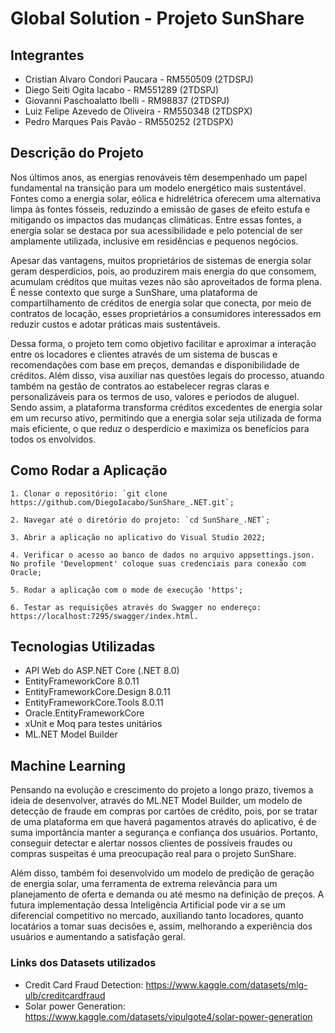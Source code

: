 # Global Solution - Projeto SunShare

## Integrantes
- Cristian Alvaro Condori Paucara - RM550509 (2TDSPJ)
- Diego Seiti Ogita Iacabo - RM551289 (2TDSPJ)
- Giovanni Paschoalatto Ibelli - RM98837 (2TDSPJ)
- Luiz Felipe Azevedo de Oliveira - RM550348 (2TDSPX)
- Pedro Marques Pais Pavão - RM550252 (2TDSPX)

## Descrição do Projeto
Nos últimos anos, as energias renováveis têm desempenhado um papel fundamental na transição para um modelo energético mais sustentável. Fontes como a energia solar, eólica e hidrelétrica oferecem uma alternativa limpa às fontes fósseis, reduzindo a emissão de gases de efeito estufa e mitigando os impactos das mudanças climáticas. Entre essas fontes, a energia solar se destaca por sua acessibilidade e pelo potencial de ser amplamente utilizada, inclusive em residências e pequenos negócios.

Apesar das vantagens, muitos proprietários de sistemas de energia solar geram desperdícios, pois, ao produzirem mais energia do que consomem, acumulam créditos que muitas vezes não são aproveitados de forma plena. É nesse contexto que surge a SunShare, uma plataforma de compartilhamento de créditos de energia solar que conecta, por meio de contratos de locação, esses proprietários a consumidores interessados em reduzir custos e adotar práticas mais sustentáveis. 

Dessa forma, o projeto tem como objetivo facilitar e aproximar a interação entre os locadores e clientes através de um sistema de buscas e recomendações com base em preços, demandas e disponibilidade de créditos. Além disso, visa auxiliar nas questões legais do processo, atuando também na gestão de contratos ao estabelecer regras claras e personalizáveis para os termos de uso, valores e períodos de aluguel. Sendo assim, a plataforma transforma créditos excedentes de energia solar em um recurso ativo, permitindo que a energia solar seja utilizada de forma mais eficiente, o que reduz o desperdício e maximiza os benefícios para todos os envolvidos.

## Como Rodar a Aplicação
    1. Clonar o repositório: `git clone https://github.com/DiegoIacabo/SunShare_.NET.git`;
    
    2. Navegar até o diretório do projeto: `cd SunShare_.NET`;

    3. Abrir a aplicação no aplicativo do Visual Studio 2022;

    4. Verificar o acesso ao banco de dados no arquivo appsettings.json. No profile 'Development' coloque suas credenciais para conexão com Oracle;

    5. Rodar a aplicação com o mode de execução 'https';

    6. Testar as requisições através do Swagger no endereço: https://localhost:7295/swagger/index.html.

## Tecnologias Utilizadas
- API Web do ASP.NET Core (.NET 8.0)
- EntityFrameworkCore 8.0.11
- EntityFrameworkCore.Design 8.0.11
- EntityFrameworkCore.Tools 8.0.11
- Oracle.EntityFrameworkCore 
- xUnit e Moq para testes unitários
- ML.NET Model Builder

## Machine Learning
Pensando na evolução e crescimento do projeto a longo prazo, tivemos a ideia de desenvolver, através do ML.NET Model Builder, um modelo de detecção de fraude em compras por cartões de crédito, pois, por se tratar de uma plataforma em que haverá pagamentos através do aplicativo, é de suma importância manter a segurança e confiança dos usuários. Portanto, conseguir detectar e alertar nossos clientes de possíveis fraudes ou compras suspeitas é uma preocupação real para o projeto SunShare.         

Além disso, também foi desenvolvido um modelo de predição de geração de energia solar, uma ferramenta de extrema relevância para um planejamento de oferta e demanda ou até mesmo na definição de preços. A futura implementação dessa Inteligência Artificial pode vir a se um diferencial competitivo no mercado, auxiliando tanto locadores, quanto locatários a tomar suas decisões e, assim, melhorando a experiência dos usuários e aumentando a satisfação geral. 

### Links dos Datasets utilizados
- Credit Card Fraud Detection: https://www.kaggle.com/datasets/mlg-ulb/creditcardfraud
- Solar power Generation: https://www.kaggle.com/datasets/vipulgote4/solar-power-generation
